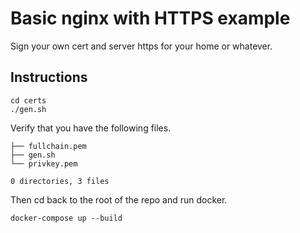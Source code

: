# Basic nginx with HTTPS example

Sign your own cert and server https for your home or whatever.

## Instructions

```none
cd certs
./gen.sh
```

Verify that you have the following files.

```none
├── fullchain.pem
├── gen.sh
└── privkey.pem

0 directories, 3 files
```

Then cd back to the root of the repo and run docker.

```none
docker-compose up --build
```
